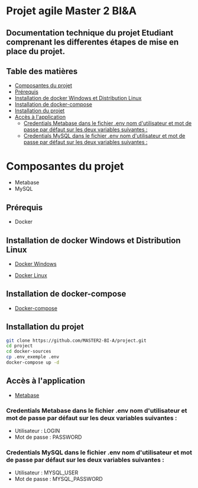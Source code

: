 # Projet agile Master 2 BI&A


## Documentation technique du projet Etudiant comprenant les differentes étapes de mise en place du projet.




## Table des matières

- [Composantes du projet](#composantes-du-projet)
- [Prérequis](#prérequis)
- [Installation de docker Windows et Distribution Linux](#installation-de-docker-windows-et-distribution-linux)
- [Installation de docker-compose](#installation-de-docker-compose)
- [Installation du projet](#installation-du-projet)
- [Accès à l'application](#accès-à-lapplication)
  - [Credentials Metabase dans le fichier .env nom d'utilisateur et mot de passe par défaut sur les deux variables suivantes :](#credentials-metabase-dans-le-fichier-env-nom-dutilisateur-et-mot-de-passe-par-défaut-sur-les-deux-variables-suivantes-)
  - [Credentials MySQL dans le fichier .env nom d'utilisateur et mot de passe par défaut sur les deux variables suivantes :](#credentials-mysql-dans-le-fichier-env-nom-dutilisateur-et-mot-de-passe-par-défaut-sur-les-deux-variables-suivantes-)

# Composantes du projet

- Metabase
- MySQL

## Prérequis



* Docker

## Installation de docker Windows et Distribution Linux

* [Docker Windows](https://docs.docker.com/docker-for-windows/install/)

* [Docker Linux](https://docs.docker.com/install/linux/docker-ce/ubuntu/)

## Installation de docker-compose

* [Docker-compose](https://docs.docker.com/compose/install/)

## Installation du projet

```bash
git clone https://github.com/MASTER2-BI-A/project.git
cd project
cd docker-sources
cp .env_exemple .env
docker-compose up -d
```


## Accès à l'application

* [Metabase](http://localhost:3000)

### Credentials Metabase dans le fichier .env nom d'utilisateur et mot de passe par défaut sur les deux variables suivantes :

- Utilisateur : LOGIN
- Mot de passe : PASSWORD

### Credentials MySQL dans le fichier .env nom d'utilisateur et mot de passe par défaut sur les deux variables suivantes :

- Utilisateur : MYSQL_USER
- Mot de passe : MYSQL_PASSWORD
